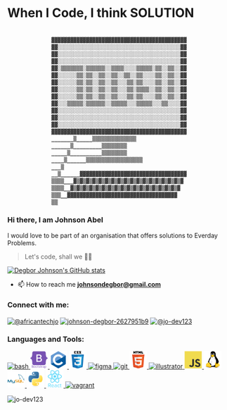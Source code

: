 # When I Code, I think **SOLUTION**
<h5 align = "left">

```

              ▓▓▓▓▓▓▓▓▓▓▓▓▓▓▓▓▓▓▓▓▓▓▓▓▓▓▓▓▓▓▓▓▓▓▓▓▓▓▓▓▓▓▓
              ▓▓░░░░░░░░░░░░░░░░░░░░░░░░░░░░░░░░░░░░░░░▓▓
              ▓▓░░░░░░░░░░░░░░░░░░░░░░░░░░░░░░░░░░░░░░░▓▓
              ▓▓░░░░░░░░░░░░░░░░░░░░░░░░░░░░░░░░░░░░░░░▓▓
              ▓▓░▒▒▒▒▒▒▒░▒▒▒▒▒▒░░▒▒▒▒░░░░▒▒▒▒▒░▒▒░░▒▒░░▓▓
              ▓▓░░░░░░▒▒░▒▒░░▒▒░░▒▒░░▒▒░░▒▒░░░░▒▒░░▒▒░░▓▓
              ▓▓░░░░░░▒▒░▒▒░░▒▒░░▒▒░░░▒▒░▒▒░░░░▒▒░░▒▒░░▓▓
              ▓▓░░░░░░▒▒░▒▒░░▒▒░░▒▒░░░▒▒░▒▒▒▒░░▒▒░░▒▒░░▓▓
              ▓▓░░░░░░▒▒░▒▒░░▒▒░░▒▒░░░▒▒░▒▒░░░░▒▒░░▒▒░░▓▓
              ▓▓░░░▒▒▒▒▒░▒▒▒▒▒▒░░▒▒▒▒▒░░░▒▒▒▒▒░░░▒▒░░░░▓▓
              ▓▓░░░░░░░░░░░░░░░░░░░░░░░░░░░░░░░░░░░░░░░▓▓
              ▓▓░░░░░░░░░░░░░░░░░░░░░░░░░░░░░░░░░░░░░░░▓▓
              ▓▓░░░░░░░░░░░░░░░░░░░░░░░░░░░░░░░░░░░░░░░▓▓
              ▓▓▓▓▓▓▓▓▓▓▓▓▓▓▓▓▓▓▓▓▓▓▓▓▓▓▓▓▓▓▓▓▓▓▓▓▓▓▓▓▓▓▓
              _______▒_____▒▒▒▒▒▒▒▒▒▒▒▒▒▒
              ______▒_________▒▒▒▒▒▒▒▒
              _____▒__________▒▒▒▒▒▒▒▒
              ____▒______▒▒▒▒▒▒▒▒▒▒▒▒▒▒▒▒▒▒
              ___▒
              __▒______▓▓▓▓▓▓▓▓▓▓▓▓▓▓▓▓▓▓▓▓▓▓▓▓▓▓▓▓▓▓▓▓▓▓
              ▒▒▒▒___▓▒▓▒▓▒▓▒▓▒▓▒▓▒▓▒▓▒▓▒▓▒▓▒▓▒▓▒▓▒▓▒▓▒▓
              ▒▒▒▒__▓▒▓▒▓▒▓▒▓▒▓▒▓▒▓▒▓▒▓▒▓▒▓▒▓▒▓▒▓▒▓▒▓▒▓
              ▒▒▒__▓▓▓▓▓▓▓▓▓▓▓▓▓▓▓▓▓▓▓▓▓▓▓▓▓▓▓▓▓▓▓▓▓▓▓
              ▒▒
```

</h5>

### Hi there, I am Johnson Abel
I would love to be part of an organisation that offers solutions to Everday Problems. 
> Let's code, shall we :man_technologist:

<!--<a href="">
<img height="180px" align="center" src="https://github-readme-stats.vercel.app/api?username=betascribbles&show_icons=true&theme=jolly&layout=compact" />
</a>-->

[![Degbor Johnson's GitHub stats](https://github-readme-stats.vercel.app/api?username=jo-dev123&theme=algolia)](https://github.com/jo-dev123/github-readme-stats) <br />
<!--[![Top Langs](https://github-readme-stats.vercel.app/api/top-langs/?username=jo-dev123&layout=compact&theme=algolia)](https://github.com/jo-dev123/github-readme-stats)-->

- 📫 How to reach me **johnsondegbor@gmail.com**

<h3 align="left">Connect with me:</h3>
<p align="left">
<a href="https://twitter.com/@africantechjo" target="blank"><img align="center" src="https://raw.githubusercontent.com/rahuldkjain/github-profile-readme-generator/master/src/images/icons/Social/twitter.svg" alt="@africantechjo" height="30" width="40" /></a>
<a href="https://linkedin.com/in/johnson-degbor-2627951b9" target="blank"><img align="center" src="https://raw.githubusercontent.com/rahuldkjain/github-profile-readme-generator/master/src/images/icons/Social/linked-in-alt.svg" alt="johnson-degbor-2627951b9" height="30" width="40" /></a>
<a href="https://hashnode.com/@jo-dev123" target="blank"><img align="center" src="https://raw.githubusercontent.com/rahuldkjain/github-profile-readme-generator/master/src/images/icons/Social/hashnode.svg" alt="@jo-dev123" height="30" width="40" /></a>
</p>

<h3 align="left">Languages and Tools:</h3>
<p align="left"> <a href="https://www.gnu.org/software/bash/" target="_blank" rel="noreferrer"> <img src="https://www.vectorlogo.zone/logos/gnu_bash/gnu_bash-icon.svg" alt="bash" width="40" height="40"/> </a> <a href="https://getbootstrap.com" target="_blank" rel="noreferrer"> <img src="https://raw.githubusercontent.com/devicons/devicon/master/icons/bootstrap/bootstrap-plain-wordmark.svg" alt="bootstrap" width="40" height="40"/> </a> <a href="https://www.cprogramming.com/" target="_blank" rel="noreferrer"> <img src="https://raw.githubusercontent.com/devicons/devicon/master/icons/c/c-original.svg" alt="c" width="40" height="40"/> </a> <a href="https://www.w3schools.com/css/" target="_blank" rel="noreferrer"> <img src="https://raw.githubusercontent.com/devicons/devicon/master/icons/css3/css3-original-wordmark.svg" alt="css3" width="40" height="40"/> </a> <a href="https://www.figma.com/" target="_blank" rel="noreferrer"> <img src="https://www.vectorlogo.zone/logos/figma/figma-icon.svg" alt="figma" width="40" height="40"/> </a> <a href="https://git-scm.com/" target="_blank" rel="noreferrer"> <img src="https://www.vectorlogo.zone/logos/git-scm/git-scm-icon.svg" alt="git" width="40" height="40"/> </a> <a href="https://www.w3.org/html/" target="_blank" rel="noreferrer"> <img src="https://raw.githubusercontent.com/devicons/devicon/master/icons/html5/html5-original-wordmark.svg" alt="html5" width="40" height="40"/> </a> <a href="https://www.adobe.com/in/products/illustrator.html" target="_blank" rel="noreferrer"> <img src="https://www.vectorlogo.zone/logos/adobe_illustrator/adobe_illustrator-icon.svg" alt="illustrator" width="40" height="40"/> </a> <a href="https://developer.mozilla.org/en-US/docs/Web/JavaScript" target="_blank" rel="noreferrer"> <img src="https://raw.githubusercontent.com/devicons/devicon/master/icons/javascript/javascript-original.svg" alt="javascript" width="40" height="40"/> </a> <a href="https://www.linux.org/" target="_blank" rel="noreferrer"> <img src="https://raw.githubusercontent.com/devicons/devicon/master/icons/linux/linux-original.svg" alt="linux" width="40" height="40"/> </a> <a href="https://www.mysql.com/" target="_blank" rel="noreferrer"> <img src="https://raw.githubusercontent.com/devicons/devicon/master/icons/mysql/mysql-original-wordmark.svg" alt="mysql" width="40" height="40"/> </a> <a href="https://www.python.org" target="_blank" rel="noreferrer"> <img src="https://raw.githubusercontent.com/devicons/devicon/master/icons/python/python-original.svg" alt="python" width="40" height="40"/> </a> <a href="https://reactjs.org/" target="_blank" rel="noreferrer"> <img src="https://raw.githubusercontent.com/devicons/devicon/master/icons/react/react-original-wordmark.svg" alt="react" width="40" height="40"/> </a> <a href="https://www.vagrantup.com/" target="_blank" rel="noreferrer"> <img src="https://www.vectorlogo.zone/logos/vagrantup/vagrantup-icon.svg" alt="vagrant" width="40" height="40"/> </a> </p>

<p><img align="center" src="https://github-readme-streak-stats.herokuapp.com/?user=jo-dev123&" alt="jo-dev123" /></p>

